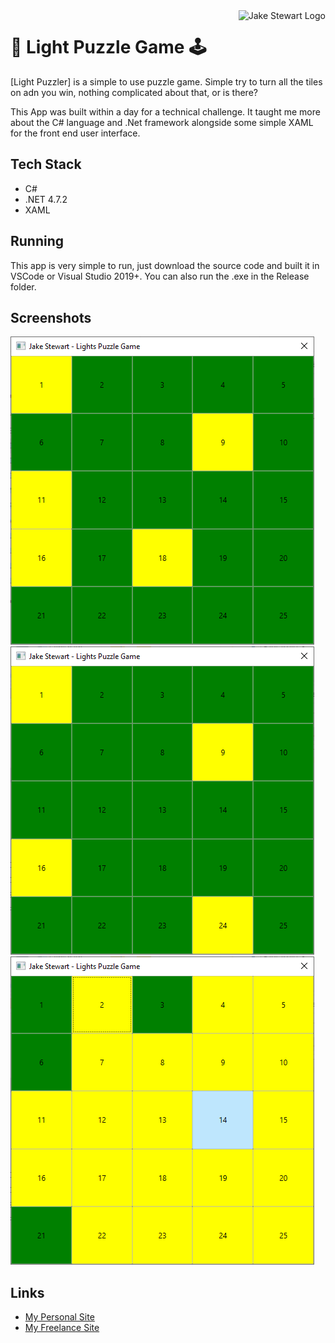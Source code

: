 <a href="https://jakestewart.uk/">
    <img src="https://avatars.githubusercontent.com/u/42218259?v=4" alt="Jake Stewart Logo" title="Jake Stewrat Weather App" align="right" height="60">
</a>

# :jigsaw: Light Puzzle Game :joystick:

[Light Puzzler] is a simple to use puzzle game. Simple try to turn all the tiles on adn you win, nothing complicated about that, or is there?

This App was built within a day for a technical challenge. It taught me more about the C# language and .Net framework alongside some simple XAML for the front end user interface.

## Tech Stack

- C#
- .NET 4.7.2
- XAML

## Running

This app is very simple to run, just download the source code and built it in VSCode or Visual Studio 2019+. You can also run the .exe in the Release folder.

## Screenshots

![Application in progress](/Screenshots/Game_1.png?raw=true "Game Running") ![Application in progress](/Screenshots/Game_2.png?raw=true "Game Running") ![Application in progress](/Screenshots/Game_3.png?raw=true "Game Running")

## Links

- [My Personal Site](https://jakestewart.uk/)
- [My Freelance Site](https://fika-digital.co.uk/)
